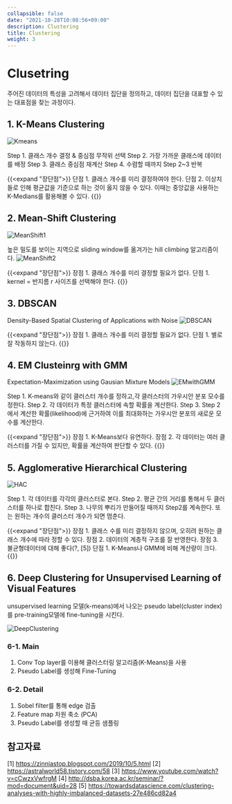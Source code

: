 ```yaml
---
collapsible: false
date: "2021-10-28T10:08:56+09:00"
description: Clustering
title: Clustering
weight: 3
---
```


# Clusetring

주어진 데이터의 특성을 고려해서 데이터 집단을 정의하고, 데이터 집단을 대표할 수 있는 대표점을 찾는 과정이다.

## 1. K-Means Clustering
![Kmeans](images/posts/machine_learning/kmeansClustering.gif)

Step 1. 클래스 개수 결정 & 중심점 무작위 선택
Step 2. 가장 가까운 클래스에 데이터를 배정
Step 3. 클래스 중심점 재계산
Step 4. 수렴할 때까지 Step 2~3 반복

{{<expand "장단점">}}
단점 1. 클래스 개수를 미리 결정하여야 한다.
단점 2. 이상치들로 인해 평균값을 기준으로 하는 것이 옳지 않을 수 있다. 이때는 중앙값을 사용하는 K-Medians를 활용해볼 수 있다.
{{</expand>}}

## 2. Mean-Shift Clustering
![MeanShift1](images/posts/machine_learning/meanShiftClustering1.gif)

높은 밀도를 보이는 지역으로 sliding window를 옮겨가는 hill climbing 알고리즘이다.
![MeanShift2](images/posts/machine_learning/meanShiftClustering2.gif)

{{<expand "장단점">}}
장점 1. 클래스 개수를 미리 결정할 필요가 없다.
단점 1. kernel = 반지름 r 사이즈를 선택해야 한다.
{{</expand>}}

## 3. DBSCAN
Density-Based Spatial Clustering of Applications with Noise
![DBSCAN](images/posts/machine_learning/DBSCAN.gif)

{{<expand "장단점">}}
장점 1. 클래스 개수를 미리 결정할 필요가 없다.
단점 1. 별로 잘 작동하지 않는다.
{{</expand>}}

## 4. EM Clusteinrg with GMM
Expectation-Maximization using Gausian Mixture Models
![EMwithGMM](images/posts/machine_learning/EMwithGMM.gif)

Step 1. K-means와 같이 클러스터 개수를 정하고,각 클러스터의 가우시안 분포 모수를 정한다.
Step 2. 각 데이터가 특정 클러스터에 속할 확률을 계산한다.
Step 3. Step 2에서 계산한 확률(likelihood)에 근거하여 이를 최대화하는 가우시안 분포의 새로운 모수를 계산한다.

{{<expand "장단점">}}
장점 1. K-Means보다 유연하다.
장점 2. 각 데이터는 여러 클러스터를 가질 수 있지만, 확률을 계산하여 판단할 수 있다.
{{</expand>}}

## 5. Agglomerative Hierarchical Clustering
![HAC](images/posts/machine_learning/agglomerativeHierarchicalClustering.gif)

Step 1. 각 데이터를 각각의 클러스터로 본다. 
Step 2. 평균 간의 거리를 통해서 두 클러스터를 하나로 합친다. 
Step 3. 나무의 뿌리가 만들어질 때까지 Step2를 계속한다. 또는 원하는 개수의 클러스터 개수가 되면 멈춘다.

{{<expand "장단점">}}
장점 1. 클래스 수를 미리 결정하지 않으며, 오히려 원하는 클래스 개수에 따라 정할 수 있다.
장점 2. 데이터의 계층적 구조를 잘 반영한다.
장점 3. 불균형데이터에 대해 좋다(?, [5])
단점 1. K-Means나 GMM에 비해 계산량이 크다.
{{</expand>}}

## 6. Deep Clustering for Unsupervised Learning of Visual Features
unsupervised learning 모델(k-means)에서 나오는 pseudo label(cluster index)를 pre-training모델에 fine-tuning을 시킨다.

![DeepClustering](images/posts/machine_learning/deep_clustering.PNG)

### 6-1. Main
1. Conv Top layer를 이용해 클러스터링 알고리즘(K-Means)을 사용
2. Pseudo Label를 생성해 Fine-Tuning

### 6-2. Detail
1. Sobel filter를 통해 edge 검출
2. Feature map 차원 축소 (PCA)
3. Pseudo Label를 생성할 때 균등 샘플링

## 참고자료
[1] https://zinniastop.blogspot.com/2019/10/5.html
[2] https://astralworld58.tistory.com/58
[3] https://www.youtube.com/watch?v=cCwzxVwfrgM
[4] http://dsba.korea.ac.kr/seminar/?mod=document&uid=28
[5] https://towardsdatascience.com/clustering-analyses-with-highly-imbalanced-datasets-27e486cd82a4

